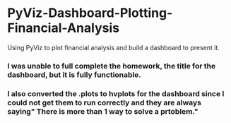 # PyViz-Dashboard-Plotting-Financial-Analysis
Using PyViz to plot financial analysis and build a dashboard to present it.

### I was unable to full complete the homework, the title for the dashboard, but it is fully functionable.

### I also converted the .plots to hvplots for the dashboard since I could not get them to run correctly and they are always saying" There is more than 1 way to solve a prtoblem."
